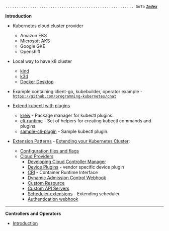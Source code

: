 `......................................................... GoTo` [***`Index`***](../README.md)

**Introduction**

- Kubernetes cloud cluster provider
  - Amazon EKS
  - Microsoft AKS
  - Google GKE
  - Openshift
  
- Local way to have k8 cluster
  - [kind](https://kind.sigs.k8s.io/)
  - [k3d](https://github.com/rancher/k3d)
  - [Docker Desktop](https://www.docker.com/products/docker-desktop)
  

- Example containing client-go, kubebuilder, operator example - [`https://github.com/programming-kubernetes/cnat`](https://github.com/programming-kubernetes/cnat)

- [Extend kubectl with plugins](https://kubernetes.io/docs/tasks/extend-kubectl/kubectl-plugins/)
  - [krew](https://github.com/kubernetes-sigs/krew) - Package manager for kubectl plugins.
  - [cli-runtime](https://github.com/kubernetes/cli-runtime ) - Set of helpers for creating kubectl commands and plugins. 
  - [sample-cli-plugin](https://github.com/kubernetes/sample-cli-plugin) - Sample kubectl plugin.
  
- [Extension Patterns](https://kubernetes.io/docs/concepts/extend-kubernetes/extend-cluster/) - [Extending your Kubernetes Cluster](extending_your_kubernetes_cluster.md):
  - [Configuration files and flags](https://kubernetes.io/docs/reference/#config-reference)
  - [Cloud Providers](https://github.com/kubernetes?utf8=%E2%9C%93&q=cloud-provider&type=&language=)
    - [Developing Cloud Controller Manager
](https://kubernetes.io/docs/tasks/administer-cluster/developing-cloud-controller-manager/)
    - [Device Plugins](https://kubernetes.io/docs/concepts/extend-kubernetes/compute-storage-net/device-plugins/) - vendor specific device plugin
    - [CRI](https://github.com/kubernetes/community/blob/master/contributors/devel/sig-node/container-runtime-interface.md) - Container Runtime Interface
    - [Dynamic Admission Control Webhook](https://kubernetes.io/docs/reference/access-authn-authz/extensible-admission-controllers/#what-are-admission-webhooks)
    - [Custom Resource](https://kubernetes.io/docs/concepts/extend-kubernetes/api-extension/custom-resources/)
    - [Custom API Servers]()
    - [Scheduler extensions](https://github.com/kubernetes/community/blob/master/contributors/design-proposals/scheduling/scheduler_extender.md) - Extending scheduler
    - [Authentication webhook](https://kubernetes.io/docs/reference/access-authn-authz/authentication/#webhook-token-authentication)
    
______________________________________________________________________________________
**Controllers and Operators**     
- [Introduction](CO_Introduction.md)